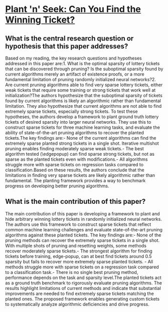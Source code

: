 # [Plant 'n' Seek: Can You Find the Winning Ticket?](https://arxiv.org/abs/2111.11153v2)

## What is the central research question or hypothesis that this paper addresses?

Based on my reading, the key research questions and hypotheses addressed in this paper are:1. What is the optimal sparsity of lottery tickets that can be discovered through pruning? Is the suboptimal sparsity found by current algorithms merely an artifact of existence proofs, or a more fundamental limitation of pruning randomly initialized neural networks?2. Are current pruning algorithms able to find very sparse lottery tickets, either weak tickets that require some training or strong tickets that work well at initialization?The authors hypothesize that the suboptimal sparsity of tickets found by current algorithms is likely an algorithmic rather than fundamental limitation. They also hypothesize that current algorithms are not able to find extremely sparse tickets, especially strong tickets. To test these hypotheses, the authors develop a framework to plant ground truth lottery tickets of desired sparsity into larger neural networks. They use this to construct sparse tickets for three machine learning tasks, and evaluate the ability of state-of-the-art pruning algorithms to recover the planted tickets.The key findings are:- None of the current algorithms can find the extremely sparse planted strong tickets in a single shot. Iterative multishot pruning enables finding moderately sparse weak tickets.- The best algorithm tested (\edgepopup) can find sparse strong tickets, but not as sparse as the planted tickets even with modifications.- All algorithms struggle more with sparse tickets on regression tasks compared to classification.Based on these results, the authors conclude that the limitations in finding very sparse tickets are likely algorithmic rather than fundamental. The planting framework provides a way to benchmark progress on developing better pruning algorithms.


## What is the main contribution of this paper?

The main contribution of this paper is developing a framework to plant and hide arbitrary winning lottery tickets in randomly initialized neural networks. The authors use this framework to construct sparse tickets that reflect common machine learning challenges and evaluate state-of-the-art pruning algorithms against these planted tickets. The key findings are:- None of the pruning methods can recover the extremely sparse tickets in a single shot. With multiple shots of pruning and resetting weights, some methods recover moderately sparse tickets.- The strongest algorithm for finding tickets before training, edge-popup, can at best find tickets around 0.5 sparsity but fails to recover more extremely sparse planted tickets. - All methods struggle more with sparse tickets on a regression task compared to a classification task.- There is no single best pruning method, performance depends on the task and sparsity level.The planted tickets act as a ground truth benchmark to rigorously evaluate pruning algorithms. The results highlight limitations of current methods and indicate that substantial improvements are needed to find extremely sparse tickets matching the planted ones. The proposed framework enables generating custom tickets to systematically analyze algorithmic deficiencies and drive progress.
